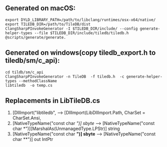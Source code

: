 ## Generated on macOS:
```
export DYLD_LIBRARY_PATH=/path/to/libclang/runtimes/osx-x64/native/
export TILEDB_DIR=/path/to/TileDB/dist
ClangSharpPInvokeGenerator -I $TILEDB_DIR/include/ --config generate-helper-types --file $TILEDB_DIR/include/tiledb/tiledb.h @scripts/generate/generate.
```

## Generated on windows(copy tiledb_export.h to tiledb/sm/c_api):
```
cd tildb/sm/c_api
ClangSharpPInvokeGenerator -n TileDB  -f tiledb.h  -c generate-helper-types --methodClassName
libtiledb  -o temp.cs
```

## Replacements in LibTileDB.cs

1. [DllImport("libtiledb", --> [DllImport(LibDllImport.Path, CharSet = CharSet.Ansi,
2. [NativeTypeName("const char *")] sbyte* --> [NativeTypeName("const char *")][MarshalAs(UnmanagedType.LPStr)] string
3. [NativeTypeName("const char **")] sbyte** --> [NativeTypeName("const char **")] out IntPtr